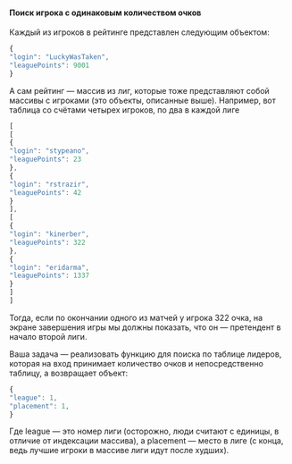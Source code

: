 #### Поиск игрока с одинаковым количеством очков

Каждый из игроков в рейтинге представлен следующим объектом:
```javascript
{
"login": "LuckyWasTaken",
"leaguePoints": 9001
}
```
А сам рейтинг — массив из лиг, которые тоже представляют собой массивы с игроками (это объекты, описанные выше). Например, вот таблица со счётами четырех игроков, по два в каждой лиге
```javascript
[
[
{
"login": "stypeano",
"leaguePoints": 23
},
{
"login": "rstrazir",
"leaguePoints": 42
}
],
[
{
"login": "kinerber",
"leaguePoints": 322
},
{
"login": "eridarma",
"leaguePoints": 1337
}
]
]
```
Тогда, если по окончании одного из матчей у игрока 322 очка, на экране завершения игры мы должны показать, что он — претендент в начало второй лиги.

Ваша задача — реализовать функцию для поиска по таблице лидеров, которая на вход принимает количество очков и непосредственно таблицу, а возвращает объект:
```javascript
{
"league": 1,
"placement": 1,
}
```
Где league — это номер лиги (осторожно, люди считают с единицы, в отличие от индексации массива), а placement — место в лиге (с конца, ведь лучшие игроки в массиве лиги идут после худших).